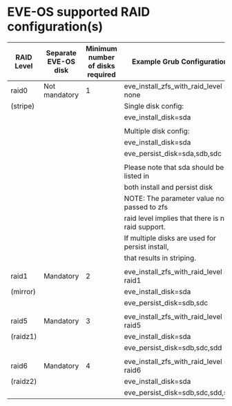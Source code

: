 # EVE-OS supported RAID configuration(s)

| RAID Level | Separate EVE-OS disk | Minimum number of disks required | Example Grub Configuration              |
| ---------- | -------------------- | -------------------------------- | --------------------------------------- |
| raid0      | Not mandatory        |  1                               | eve_install_zfs_with_raid_level = none
| (stripe)   |                      |                                  | Single disk config:
|            |                      |                                  | eve_install_disk=sda
|            |                      |                                  |
|            |                      |                                  | Multiple disk config:
|            |                      |                                  | eve_install_disk=sda
|            |                      |                                  | eve_persist_disk=sda,sdb,sdc
|            |                      |                                  |
|            |                      |                                  | Please note that sda should be listed in
|            |                      |                                  | both install and persist disk
|            |                      |                                  | NOTE: The parameter value none passed to zfs
|            |                      |                                  | raid level  implies that there is no raid support.
|            |                      |                                  | If multiple disks are used for persist install,
|            |                      |                                  | that results in striping.
|            |                      |                                  |
| raid1      | Mandatory            |  2                               | eve_install_zfs_with_raid_level = raid1
| (mirror)   |                      |                                  | eve_install_disk=sda
|            |                      |                                  | eve_persist_disk=sdb,sdc
|            |                      |                                  |
| raid5      | Mandatory            |  3                               | eve_install_zfs_with_raid_level = raid5
| (raidz1)   |                      |                                  | eve_install_disk=sda
|            |                      |                                  | eve_persist_disk=sdb,sdc,sdd
|            |                      |                                  |
| raid6      | Mandatory            |  4                               | eve_install_zfs_with_raid_level = raid6
| (raidz2)   |                      |                                  | eve_install_disk=sda
|            |                      |                                  | eve_persist_disk=sdb,sdc,sdd,sde
